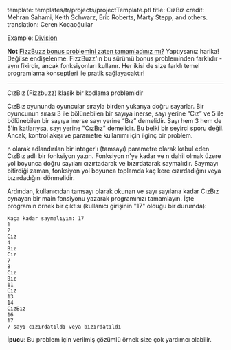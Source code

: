 template: templates/tr/projects/projectTemplate.ptl
title: CızBız
credit: Mehran Sahami, Keith Schwarz, Eric Roberts, Marty Stepp, and others.
translation: Ceren Kocaoğullar

Example: [Division]({{pathToRoot}}tr/projects/division/)

**Not** [FizzBuzz bonus problemini zaten tamamladınız mı?]({{pathToRoot}}tr/bonus-index.html) Yaptıysanız harika! Değilse endişelenme. FizzBuzz'ın bu sürümü bonus probleminden farklıdır - aynı fikirdir, ancak fonksiyonları kullanır. Her ikisi de size farklı temel programlama konseptleri ile pratik sağlayacaktır!

---

CızBız (Fizzbuzz) klasik bir kodlama problemidir

CızBız oyununda oyuncular sırayla birden yukarıya doğru sayarlar. Bir oyuncunun sırası 3 ile bölünebilen bir sayıya inerse, sayı yerine “Cız” ve 5 ile bölünebilen bir sayıya inerse sayı yerine “Bız” demelidir. Sayı hem 3 hem de 5'in katlarıysa, sayı yerine "CızBız" demelidir. Bu belki bir seyirci sporu değil. Ancak, kontrol akışı ve parametre kullanımı için ilginç bir problem.

n olarak adlandırılan bir integer'ı (tamsayı) parametre olarak kabul eden CızBız adlı bir fonksiyon yazın. Fonksiyon n'ye kadar ve n dahil olmak üzere yol boyunca doğru sayıları cızırtadarak ve bızırdatarak saymalıdır. Saymayı bitirdiği zaman, fonksiyon yol boyunca toplamda kaç kere cızırdadığını veya bızırdadığını dönmelidir.

Ardından, kullanıcıdan tamsayı olarak okunan ve sayı sayılana kadar CızBız oynayan bir main fonsiyonu yazarak programınızı tamamlayın. İşte programın örnek bir çıktısı (kullanıcı girişinin "17" olduğu bir durumda):

```
Kaça kadar saymalıyım: 17
1
2
Cız
4
Bız
Cız
7
8
Cız
Bız
11
Cız
13
14
CızBız
16
17
7 sayı cızırdatıldı veya bızırdatıldı
```

**İpucu**: Bu problem için verilmiş çözümlü örnek size çok yardımcı olabilir.

